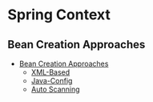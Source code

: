 # Spring Context
## Bean Creation Approaches

* [Bean Creation Approaches](#bean-creation-approaches)
    - [XML-Based](https://github.com/arash691/spring-core-tutorial/tree/main/springcontext/src/main/java/com/arash/ariani/applicationcontext/xml)
    - [Java-Config](https://github.com/arash691/spring-core-tutorial/tree/main/springcontext/src/main/java/com/arash/ariani/applicationcontext/javaconfig)
    - [Auto Scanning](https://github.com/arash691/spring-core-tutorial/tree/main/springcontext/src/main/java/com/arash/ariani/applicationcontext/scannig)